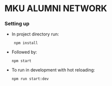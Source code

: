 # MKU ALUMNI NETWORK

### Setting up

- In project directory run:

  ```
   npm install
  ```

- Followed by:

  ```
  npm start
  ```

- To run in development with hot reloading:
  ```
  npm run start:dev
  ```
